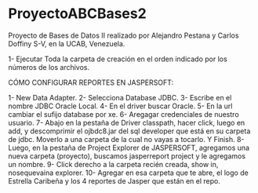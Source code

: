 # ProyectoABCBases2
Proyecto de Bases de Datos II realizado por Alejandro Pestana y Carlos Doffiny S-V, en la UCAB, Venezuela.

1- Ejecutar Toda la carpeta de creación en el orden indicado por los números de los archivos.

CÓMO CONFIGURAR REPORTES EN JASPERSOFT:

1- New Data Adapter.
2- Selecciona Database JDBC.
3- Escribe en el nombre JDBC Oracle Local.
4- En el driver buscar Oracle.
5- En la url cambiar el sufijo database por xe.
6- Aregagar credenciales de nuestro usuario.
7- Abajo en la pestaña de Driver classpath, hacer click, luego en add, y descomprimir el ojbdc8.jar del sql developer
que está en su carpeta de jdbc. Moverlo a una carpeta de la cual no vayas a tocarlo. Y Finish.
8- Luego, en la pestaña de Project Explorer de JASPERSOFT, agregamos una nueva carpeta (proyecto), buscamos jasperreport project
y le agregamos un nombre.
9- Click derecho a la carpeta recién creada, show in, nosequevaina explorer.
10- Agregar en esa carpeta que te abre, el logo de Estrella Caribeña y los 4 reportes de Jasper que están en el repo.
